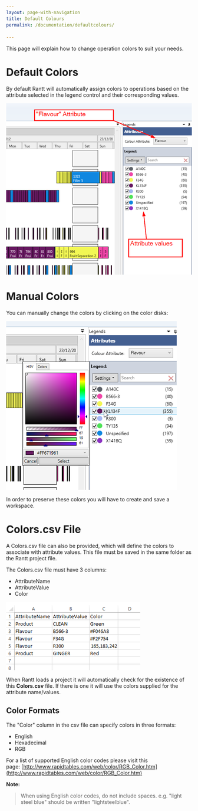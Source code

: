 ```yaml
---
layout: page-with-navigation
title: Default Colours
permalink: /documentation/defaultcolours/

---
```


This page will explain how to change operation colors to suit your needs.

Default Colors
===============

By default Rantt will automatically assign colors to operations based on the attribute selected in the legend control and their corresponding values.

![](images/LegendControl.png)

Manual Colors
=============

You can manually change the colors by clicking on the color disks:

![](images/ColorPicker.png)

In order to preserve these colors you will have to create and save a workspace.

Colors.csv File
===============

A Colors.csv file can also be provided, which will define the colors to associate with attribute values.
This file must be saved in the same folder as the Rantt project file.

The Colors.csv file must have 3 columns:

-   AttributeName
-   AttributeValue
-   Color

![](images/colorsCsvFile.png)

When Rantt loads a project it will automatically check for the existence of this **Colors.csv** file. If there is one it will use the colors supplied for the attribute name/values.

Color Formats
--------------

The "Color" column in the csv file can specify colors in three formats:

-   English
-   Hexadecimal
-   RGB

For a list of supported English color codes please visit this page: [http://www.rapidtables.com/web/color/RGB_Color.htm](http://www.rapidtables.com/web/color/RGB_Color.htm)


**Note:** 

> When using English color codes, do not include spaces. e.g. "light steel blue" should be written "lightsteelblue".

